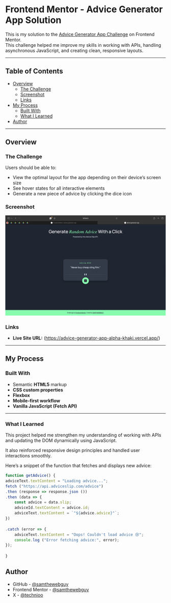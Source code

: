 # Frontend Mentor - Advice Generator App Solution

This is my solution to the [Advice Generator App Challenge](https://www.frontendmentor.io/challenges/advice-generator-app-QdUG-13db) on Frontend Mentor.  
This challenge helped me improve my skills in working with APIs, handling asynchronous JavaScript, and creating clean, responsive layouts.

---

## Table of Contents

- [Overview](#overview)
  - [The Challenge](#the-challenge)
  - [Screenshot](#screenshot)
  - [Links](#links)
- [My Process](#my-process)
  - [Built With](#built-with)
  - [What I Learned](#what-i-learned)
- [Author](#author)

---

## Overview

### The Challenge

Users should be able to:

- View the optimal layout for the app depending on their device’s screen size  
- See hover states for all interactive elements  
- Generate a new piece of advice by clicking the dice icon  

### Screenshot

![](./images/Screenshot.png)

### Links

- **Live Site URL:** (https://advice-generator-app-alpha-khaki.vercel.app/)

---

## My Process

### Built With

- Semantic **HTML5** markup  
- **CSS custom properties**  
- **Flexbox**  
- **Mobile-first workflow**  
- **Vanilla JavaScript (Fetch API)**  

---

### What I Learned

This project helped me strengthen my understanding of working with APIs and updating the DOM dynamically using JavaScript.  

It also reinforced responsive design principles and handled user interactions smoothly.

Here’s a snippet of the function that fetches and displays new advice:

```js
function getAdvice() {
adviceText.textContent = "Loading advice...";
fetch ("https://api.adviceslip.com/advice")
.then (response => response.json ())
.then (data => {
    const advice = data.slip;
    adviceId.textContent = advice.id;
    adviceText.textContent = `"${advice.advice}"`;
})

.catch (error => {
    adviceText.textContent = "Oops! Couldn't load advice 😢";
    console.log ("Error fetching advice:", error);
});

}

```
## Author

- GitHub - [@samthewebguy](https://www.github.com/samthewebguy)
- Frontend Mentor - [@samthewebguy](https://www.frontendmentor.io/profile/samthewebguy)
- X - [@technioo](https://www.x.com/technioo)
